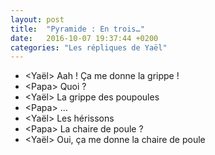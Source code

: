 ```yaml
---
layout: post
title:  "Pyramide : En trois…"
date:   2016-10-07 19:37:44 +0200
categories: "Les répliques de Yaël"
---
```


-   \<Yaël\> Aah ! Ça me donne la grippe !
-   \<Papa\> Quoi ?
-   \<Yaël\> La grippe des poupoules
-   \<Papa\> …
-   \<Yaël\> Les hérissons
-   \<Papa\> La chaire de poule ?
-   \<Yaël\> Oui, ça me donne la chaire de poule
